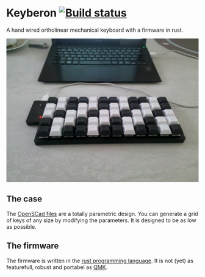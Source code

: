 # Keyberon [![Build status](https://travis-ci.org/TeXitoi/keyberon.svg?branch=master)](https://travis-ci.org/TeXitoi/keyberon)

A hand wired ortholinear mechanical keyboard with a firmware in rust.

![photo](images/keyberon.jpg)

## The case

The [OpenSCad files](cad/) are a totally parametric design. You can generate a grid of keys of any size by modifying the parameters. It is designed to be as low as possible.

## The firmware

The firmware is written in the [rust programming language](https://rust-lang.org). It is not (yet) as featurefull, robust and portabel as [QMK](https://github.com/qmk/qmk_firmware).
